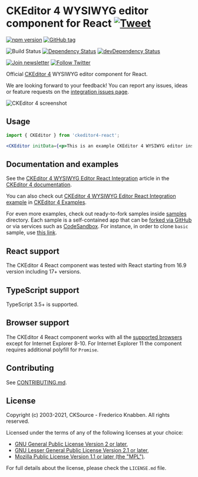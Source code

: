# CKEditor 4 WYSIWYG editor component for React [![Tweet](https://img.shields.io/twitter/url/http/shields.io.svg?style=social)](https://twitter.com/intent/tweet?text=Check%20out%20CKEditor%204%20React%20integration&url=https%3A%2F%2Fwww.npmjs.com%2Fpackage%2Fckeditor4-react)

[![npm version](https://badge.fury.io/js/ckeditor4-react.svg)](https://www.npmjs.com/package/ckeditor4-react)
[![GitHub tag](https://img.shields.io/github/tag/ckeditor/ckeditor4-react.svg)](https://github.com/ckeditor/ckeditor4-react)

![Build Status](https://github.com/ckeditor/ckeditor4-react/actions/workflows/test-all.yml/badge.svg)
[![Dependency Status](https://david-dm.org/ckeditor/ckeditor4-react/status.svg?ref=major)](https://david-dm.org/ckeditor/ckeditor4-react)
[![devDependency Status](https://david-dm.org/ckeditor/ckeditor4-react/dev-status.svg?ref=major)](https://david-dm.org/ckeditor/ckeditor4-react?type=dev)

[![Join newsletter](https://img.shields.io/badge/join-newsletter-00cc99.svg)](http://eepurl.com/c3zRPr)
[![Follow Twitter](https://img.shields.io/badge/follow-twitter-00cc99.svg)](https://twitter.com/ckeditor)

Official [CKEditor 4](https://ckeditor.com/ckeditor-4/) WYSIWYG editor component for React.

We are looking forward to your feedback! You can report any issues, ideas or feature requests on the [integration issues page](https://github.com/ckeditor/ckeditor4-react/issues/new).

![CKEditor 4 screenshot](https://c.cksource.com/a/1/img/npm/ckeditor4.png)

## Usage

```jsx
import { CKEditor } from 'ckeditor4-react';

<CKEditor initData={<p>This is an example CKEditor 4 WYSIWYG editor instance.</p>} />
```

## Documentation and examples

See the [CKEditor 4 WYSIWYG Editor React Integration](https://ckeditor.com/docs/ckeditor4/latest/guide/dev_react_v2.html) article in the [CKEditor 4 documentation](https://ckeditor.com/docs/ckeditor4/latest).

You can also check out [CKEditor 4 WYSIWYG Editor React Integration example](https://ckeditor.com/docs/ckeditor4/latest/examples/react.html) in [CKEditor 4 Examples](https://ckeditor.com/docs/ckeditor4/latest/examples/).

For even more examples, check out ready-to-fork samples inside [samples](samples) directory. Each sample is a self-contained app that can be [forked via GitHub](https://docs.github.com/en/github/getting-started-with-github/splitting-a-subfolder-out-into-a-new-repository) or via services such as [CodeSandbox](https://codesandbox.io/). For instance, in order to clone `basic` sample, use [this link](https://githubbox.com/ckeditor/ckeditor4-react/tree/master/samples/basic).

## React support

The CKEditor 4 React component was tested with React starting from 16.9 version including 17+ versions.

## TypeScript support

TypeScript 3.5+ is supported.

## Browser support

The CKEditor 4 React component works with all the [supported browsers](https://ckeditor.com/docs/ckeditor4/latest/guide/dev_browsers.html#officially-supported-browsers) except for Internet Explorer 8-10. For Internet Explorer 11 the component requires additional polyfill for `Promise`.

## Contributing

See [CONTRIBUTING.md](CONTRIBUTING.md).

## License

Copyright (c) 2003-2021, CKSource - Frederico Knabben. All rights reserved.

Licensed under the terms of any of the following licenses at your
choice:

* [GNU General Public License Version 2 or later](http://www.gnu.org/licenses/gpl.html),
* [GNU Lesser General Public License Version 2.1 or later](http://www.gnu.org/licenses/lgpl.html),
* [Mozilla Public License Version 1.1 or later (the "MPL")](http://www.mozilla.org/MPL/MPL-1.1.html).

For full details about the license, please check the `LICENSE.md` file.
